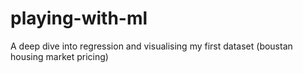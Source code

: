 # playing-with-ml

A deep dive into regression and visualising my first dataset (boustan housing market pricing)

